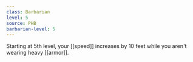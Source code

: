 ```yaml
---
class: Barbarian
level: 5
source: PHB
barbarian-level: 5
---
```


Starting at 5th level, your [[speed]] increases by 10 feet while you aren't wearing heavy [[armor]].
